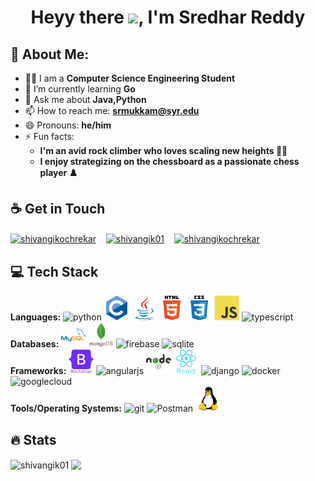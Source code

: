 <h1 align="center">Heyy there <img src="https://media.giphy.com/media/hvRJCLFzcasrR4ia7z/giphy.gif" width="40">, I'm Sredhar Reddy</h1>

<h2 align="left"> 💫 About Me: </h2>

- 👨‍💻 I am a **Computer Science Engineering Student** 
- 🌱 I’m currently learning **Go**
- 💬 Ask me about **Java,Python**
- 📫 How to reach me: **srmukkam@syr.edu**
- 😄 Pronouns: **he/him**
- ⚡ Fun facts:
  - **I'm an avid rock climber who loves scaling new heights 🧗‍♂️**
  - **I enjoy strategizing on the chessboard as a passionate chess player ♟️**

<h2 align="left">☕ Get in Touch</h2>
<p align="left">
    <a href="https://www.linkedin.com/in/sreedhar-mukkamalla/" target="_blank"><img align="center" src="https://img.shields.io/badge/LinkedIn-0077B5?style=for-the-badge&logo=linkedin&logoColor=white" alt="shivangikochrekar" /></a>
    &nbsp;&nbsp;
    <a href="https://www.hackerrank.com/Sreedharreddym" target="_blank"><img align="center" src="https://img.shields.io/badge/-Hackerrank-2EC866?style=for-the-badge&logo=HackerRank&logoColor=white" alt="shivangik01" /></a>
    &nbsp;&nbsp;
    <a href="https://www.kaggle.com/sreedharrdy" target="_blank"><img align="center" src="https://img.shields.io/badge/Kaggle-035a7d?style=for-the-badge&logo=kaggle&logoColor=white" alt="shivangikochrekar" /></a>
  
</p>

<h2 align="left">💻 Tech Stack</h2>
<p align="left"> 
<b> Languages:</b>
    <img src='https://cdn.jsdelivr.net/gh/devicons/devicon/icons/python/python-original.svg' alt="python" width="40" height="40">
    <img src="https://raw.githubusercontent.com/devicons/devicon/master/icons/c/c-original.svg" alt="c" width="40" height="40"/> 
    <img src="https://raw.githubusercontent.com/devicons/devicon/master/icons/java/java-original.svg" alt="java" width="40" height="40" />
    <img src="https://raw.githubusercontent.com/devicons/devicon/master/icons/html5/html5-original-wordmark.svg" alt="html5" width="40" height="40"/>
    <img src="https://raw.githubusercontent.com/devicons/devicon/master/icons/css3/css3-original-wordmark.svg" alt="css3" width="40" height="40"/> 
    <img src="https://github.com/devicons/devicon/blob/master/icons/javascript/javascript-original.svg" title="JavaScript" alt="JavaScript" width="40" height="40"/>
    <img src='https://cdn.jsdelivr.net/gh/devicons/devicon/icons/typescript/typescript-original.svg' alt="typescript" width="40" height="40">
<br>
<b>Databases: </b>   
<img src="https://raw.githubusercontent.com/devicons/devicon/master/icons/mysql/mysql-original-wordmark.svg" alt="mysql" width="40" height="40"/>
<img src="https://raw.githubusercontent.com/devicons/devicon/master/icons/mongodb/mongodb-original-wordmark.svg" alt="mongodb" width="40" height="40"/>  
<img src="https://www.vectorlogo.zone/logos/firebase/firebase-icon.svg" alt="firebase" width="40" height="40" />
<img src="https://www.vectorlogo.zone/logos/sqlite/sqlite-icon.svg" alt="sqlite" width="40" height="40"/>
<br>
<b>Frameworks: </b>
<img src="https://raw.githubusercontent.com/devicons/devicon/master/icons/bootstrap/bootstrap-plain-wordmark.svg" alt="bootstrap" width="40" height="40"/>
<img src='https://cdn.jsdelivr.net/gh/devicons/devicon/icons/angularjs/angularjs-original.svg' alt="angularjs" width="40" height="40">
<img src="https://github.com/devicons/devicon/blob/master/icons/nodejs/nodejs-original-wordmark.svg" title="NodeJS" alt="NodeJS" width="40" height="40"/>
<img src="https://github.com/devicons/devicon/blob/master/icons/react/react-original-wordmark.svg" title="React" alt="React" width="40" height="40"/>
<img src="https://cdn.worldvectorlogo.com/logos/django.svg" alt="django" width="40" height="40"/> 
<img src='https://cdn.jsdelivr.net/gh/devicons/devicon/icons/docker/docker-original.svg' alt="docker" width="40" height="40">
<img src='https://cdn.jsdelivr.net/gh/devicons/devicon/icons/googlecloud/googlecloud-original.svg' alt="googlecloud" width="40" height="40">
<br>
<b>Tools/Operating Systems:</b>
<img src="https://www.vectorlogo.zone/logos/git-scm/git-scm-icon.svg" alt="git" width="40" height="40"/>
<img src="https://www.vectorlogo.zone/logos/getpostman/getpostman-icon.svg" title="Postman" alt="Postman" width="40" height="40"/>
<img src="https://raw.githubusercontent.com/devicons/devicon/master/icons/linux/linux-original.svg" alt="linux" width="40" height="40"/> 

</p>

<h2 align="left"> 🔥 Stats</h2>
<img align="center" src="https://streak-stats.demolab.com?user=Sreedharreddymukkamalla&theme=tokyonight&hide_current_streak=true" alt="shivangik01"/>          
<img align="center" src="https://github-readme-stats.vercel.app/api/top-langs/?username=Sreedharreddymukkamalla&show_icons=true&theme=tokyonight&include_all_commits=true&hide=tsql,ShaderLab,CSS,jupyter%20notebook"/>



